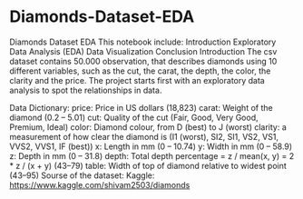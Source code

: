 # Diamonds-Dataset-EDA

Diamonds Dataset EDA
This notebook include:
Introduction
Exploratory Data Analysis (EDA)
Data Visualization
Conclusion
Introduction
The csv dataset contains 50.000 observation, that describes diamonds using 10 different variables, such as the cut, the carat, the depth, the color, the clarity and the price. The project starts first with an exploratory data analysis to spot the relationships in data.

Data Dictionary:
price: Price in US dollars (18,823)
carat: Weight of the diamond (0.2 – 5.01)
cut: Quality of the cut (Fair, Good, Very Good, Premium, Ideal)
color: Diamond colour, from D (best) to J (worst)
clarity: a measurement of how clear the diamond is (I1 (worst), SI2, SI1, VS2, VS1, VVS2, VVS1, IF (best))
x: Length in mm (0 – 10.74)
y: Width in mm (0 – 58.9)
z: Depth in mm (0 – 31.8)
depth: Total depth percentage = z / mean(x, y) = 2 * z / (x + y) (43–79)
table: Width of top of diamond relative to widest point (43–95)
Sourse of the dataset:
Kaggle: https://www.kaggle.com/shivam2503/diamonds
